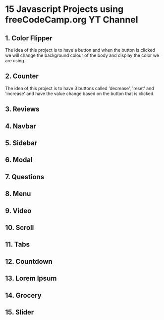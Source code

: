 # 15 Javascript Projects using freeCodeCamp.org YT Channel

## 1. Color Flipper

The idea of this project is to have a button and when the button is clicked we will change the background colour of the body and display the color we are using. 

## 2. Counter

The idea of this project is to have 3 buttons called 'decrease', 'reset' and 'increase' and have the value change based on the button that is clicked.

## 3. Reviews

## 4. Navbar

## 5. Sidebar

## 6. Modal

## 7. Questions

## 8. Menu

## 9. Video

## 10. Scroll

## 11. Tabs

## 12. Countdown

## 13. Lorem Ipsum

## 14. Grocery

## 15. Slider
